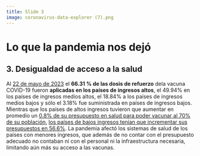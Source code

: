 ```yaml
---
title: Slide 3
image: coronavirus-data-explorer (7).png
---
```


# Lo que la pandemia nos dejó
## 3. Desigualdad de acceso a la salud

 Al [22 de mayo de 2023](https://ourworldindata.org/coronavirus#explore-the-global-situation) el **66.31 % de las dosis de refuerzo** dela vacuna COVID-19 fueron **aplicadas en los países de ingresos altos**, el 49.94% en los países de ingresos medios altos, el 18.84% a los países de ingresos medios bajos y sólo el 3.18% fue suministrada en países de ingresos bajos. Mientras que los países de altos ingresos tuvieron que aumentar en promedio un [0.8% de su presupuesto en salud para poder vacunar al 70% de su población](https://www.bsg.ox.ac.uk/research/covid-19-government-response-tracker), [los países de bajos ingresos tenían que incrementar sus presupuestos en 56.6%](https://www.bsg.ox.ac.uk/research/covid-19-government-response-tracker). La pandemia afectó los sistemas de salud de los países con menores ingresos, que además de no contar con el presupuesto adecuado no contaban ni con el personal ni la infraestructura necesaria, limitando aún más su acceso a las vacunas.
